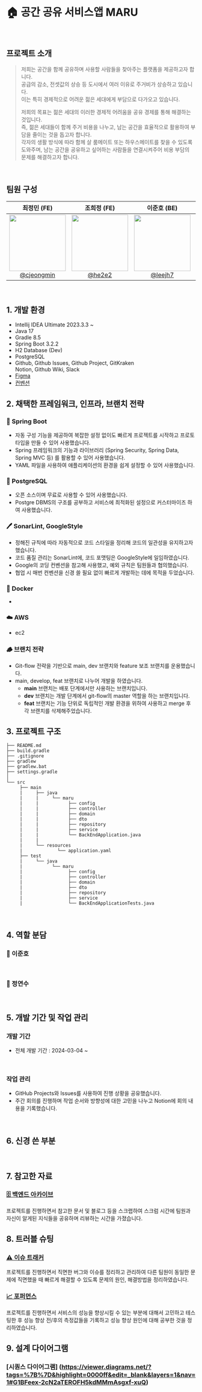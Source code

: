 # 🏠 공간 공유 서비스앱 MARU

<br>

## 프로젝트 소개

> 저희는 공간을 함께 공유하며 사용할 사람들을 찾아주는 플랫폼을 제공하고자 합니다.  
> 공급의 감소, 전셋값의 상승 등 도시에서 여러 이유로 주거비가 상승하고 있습니다.   
> 이는 특히 경제적으로 어려운 젊은 세대에게 부담으로 다가오고 있습니다.
>
> 저희의 목표는 젊은 세대의 이러한 경제적 어려움을 공유 경제를 통해 해결하는 것입니다.   
> 즉, 젊은 세대들이 함께 주거 비용을 나누고, 남는 공간을 효율적으로 활용하여 부담을 줄이는 것을 돕고자 합니다.  
> 각자의 생활 방식에 따라 함께 살 룸메이트 또는 하우스메이트를 찾을 수 있도록 도와주며, 남는 공간을 공유하고 싶어하는 사람들을 연결시켜주어 비용 부담의 문제를 해결하고자
> 합니다.

<br>

## 팀원 구성

<div align="center">

|                                                              **최정민 (FE)**                                                              |                                                          **조희정 (FE)**                                                          |                                                           **이준호 (BE)**                                                           |                                                                **정연수 (BE)**                                                                |
|:--------------------------------------------------------------------------------------------------------------------------------------:|:------------------------------------------------------------------------------------------------------------------------------:|:--------------------------------------------------------------------------------------------------------------------------------:|:------------------------------------------------------------------------------------------------------------------------------------------:|
| [<img src="https://avatars.githubusercontent.com/u/55117867?v=4" height=150 width=150> <br/> @cjeongmin](https://github.com/cjeongmin) | [<img src="https://avatars.githubusercontent.com/u/66050038?v=4" height=150 width=150> <br/> @he2e2](https://github.com/he2e2) | [<img src="https://avatars.githubusercontent.com/u/39540595?v=4" height=150 width=150> <br/> @leejh7](https://github.com/leejh7) | [<img src="https://avatars.githubusercontent.com/u/52970725?v=4" height=150 width=150> <br/> @cheesecrust](https://github.com/cheesecrust) |

</div>

<br>

## 1. 개발 환경

- Intellij IDEA Ultimate 2023.3.3 ~
- Java 17
- Gradle 8.5
- Spring Boot 3.2.2
- H2 Database (Dev)
- PostgreSQL
- Github, Github Issues, Github Project, GitKraken  
  Notion, Github Wiki, Slack
- [Figma](https://www.figma.com/file/7kNRrVNUAK9KZdMAPVBPgU/wire-frame?type=design&node-id=0-1&mode=design&t=oZJiMTmm1bsBSgXw-0)
- [컨벤션](document/CONVENTION.md)
  <br>

## 2. 채택한 프레임워크, 인프라, 브랜치 전략

### 🍃 Spring Boot

- 자동 구성 기능을 제공하여 복잡한 설정 없이도 빠르게 프로젝트를 시작하고 프로토타입을 만들 수 있어 사용했습니다.
- Spring 프레임워크의 기능과 라이브러리 (Spring Security, Spring Data, Spring MVC 등) 를 활용할 수 있어 사용했습니다.
- YAML 파일을 사용하여 애플리케이션의 환경을 쉽게 설정할 수 있어 사용했습니다.

### 🐘 PostgreSQL

- 오픈 소스이며 무료로 사용할 수 있어 사용했습니다.
- Postgre DBMS의 구조를 공부하고 서비스에 최적화된 설정으로 커스터마이즈 하여 사용했습니다.

### 🖊️ SonarLint, GoogleStyle

- 정해진 규칙에 따라 자동적으로 코드 스타일을 정리해 코드의 일관성을 유지하고자 했습니다.
- 코드 품질 관리는 SonarLint에, 코드 포맷팅은 GoogleStyle에 일임하였습니다.
- Google의 코딩 컨벤션을 참고해 사용했고, 예외 규칙은 팀원들과 협의했습니다.
- 협업 시 매번 컨벤션을 신경 쓸 필요 없이 빠르게 개발하는 데에 목적을 두었습니다.

### 🐳 Docker

- 

### ☁️ AWS

- ec2

### 🪵 브랜치 전략

- Git-flow 전략을 기반으로 main, dev 브랜치와 feature 보조 브랜치를 운용했습니다.
- main, develop, feat 브랜치로 나누어 개발을 하였습니다.
    - **main** 브랜치는 배포 단계에서만 사용하는 브랜치입니다.
    - **dev** 브랜치는 개발 단계에서 git-flow의 master 역할을 하는 브랜치입니다.
    - **feat** 브랜치는 기능 단위로 독립적인 개발 환경을 위하여 사용하고 merge 후 각 브랜치를 삭제해주었습니다.
      <br>

## 3. 프로젝트 구조

```
├── README.md
├── build.gradle
├── .gitignore
├── gradlew
├── gradlew.bat
├── settings.gradle
│
└── src
     ├── main
     |     ├── java
     |     |     └── maru
     |     |           ├── config
     |     |           ├── controller
     |     |           ├── domain
     |     |           ├── dto
     |     |           ├── repository
     |     |           ├── service
     |     |           └── BackEndApplication.java
     |     |
     |     └── resources 
     |             └── application.yaml
     ├── test
     |     └── java
     |           └── maru
     |                 ├── config
     |                 ├── controller
     |                 ├── domain
     |                 ├── dto
     |                 ├── repository
     |                 ├── service
     |                 └── BackEndApplicationTests.java
```

<br>

## 4. 역할 분담

### 👻 이준호

<br>

### 🐬 정연수

<br>

## 5. 개발 기간 및 작업 관리

### 개발 기간

- 전체 개발 기간 : 2024-03-04 ~

<br>

### 작업 관리

- GitHub Projects와 Issues를 사용하여 진행 상황을 공유했습니다.
- 주간 회의를 진행하며 작업 순서와 방향성에 대한 고민을 나누고 Notion에 회의 내용을 기록했습니다.

<br>

## 6. 신경 쓴 부분

<br>

## 7. 참고한 자료

### [🗄️ 백엔드 아카이브](https://www.notion.so/Archive-256df43d0e6d4b148bf366cc7312e20b?pvs=4)

프로젝트를 진행하면서 참고한 문서 및 블로그 등을 스크랩하여 스크럼 시간에 팀원과 자신이 알게된 지식들을 공유하며 리뷰하는 시간을 가졌습니다.
<br>

## 8. 트러블 슈팅

### [⚠️ 이슈 트래커](https://www.notion.so/Issue-Tracker-bc6d59d8d90a40f0a03edac83b9d595b?pvs=4)

프로젝트를 진행하면서 직면한 버그와 이슈를 정리하고 관리하여 다른 팀원이 동일한 문제에 직면했을 때 빠르게 해결할 수 있도록 문제의 원인, 해결방법을 정리하였습니다.

### [📈 포퍼먼스](https://www.notion.so/Performance-09735be60ecb42899546424654390f93?pvs=4)

프로젝트를 진행하면서 서비스의 성능을 향상시킬 수 있는 부분에 대해서 고민하고 테스팅한 후 성능 향상 전/후의 측정값들을 기록하고 성능 향상 원인에 대해 공부한 것을
정리하였습니다.

## 9. 설계 다이어그램

### [시퀀스 다이어그램] (https://viewer.diagrams.net/?tags=%7B%7D&highlight=0000ff&edit=_blank&layers=1&nav=1#G1BFeex-2cN2aTEROFH5kdMMmAsgxf-xuQ)
<br>
